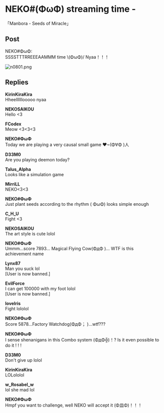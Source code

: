 # NEKO#(ΦωΦ) streaming time -
「Manbora - Seeds of Miracle」
## Post
NEKO#ΦωΦ:<br>
SSSSTTTRREEEAAMMM time \\(ΦωΦ)/ Nyaa！！！

![n0801.png](im_posts/NEKO#ΦωΦ/attachments/n0801.png)
## Replies
**KirinKiraKira**<br>
Hheellllllooooo nyaa

**NEKOSAIKOU**<br>
Hello <3

**FCodex**<br>
Meow <3<3<3

**NEKO#ΦωΦ**<br>
Today we are playing a very causal small game ♥~(Φ∀Φ  )人

**D33M0**<br>
Are you playing deemon today?

**Talus_Alpha**<br>
Looks like a simulation game

**MirriLL**<br>
NEKO<3<3

**NEKO#ΦωΦ**<br>
Just plant seeds according to the rhythm (  ΦωΦ) looks simple enough

**C_H_U**<br>
Fight <3

**NEKOSAIKOU**<br>
The art style is cute lolol

**NEKO#ΦωΦ**<br>
Ummm...score 7893... Magical Flying Cow(ΦдΦ )... WTF is this achievement name

**Lynx87**<br>
Man you suck lol<br>
[User is now banned.]

**EvilForce**<br>
I can get 100000 with my foot lolol <br>
[User is now banned.]

**loveIris**<br>
Fight  lololol

**NEKO#ΦωΦ**<br>
Score 5878...Factory Watchdog(ΦдΦ； )...wtf???

**NEKO#ΦωΦ**<br>
I sense shenanigans in this Combo system (ΦдΦ╬)！? Is it even possible to do it ! ! !

**D33M0**<br>
Don't give up lolol

**KirinKiraKira**<br>
LOLololol

**w_Rosabel_w**<br>
lol she mad lol

**NEKO#ΦωΦ**<br>
Hmpf you want to challenge, well NEKO will accept it (Φ皿Φ)！！！

